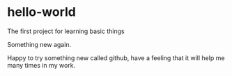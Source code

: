 # hello-world
The first project for learning basic things


Something new again.


Happy to try something new called github, have a feeling that it will help me many times in my work.

